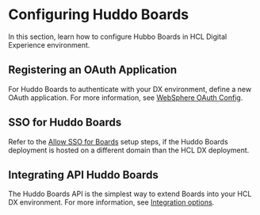 # Configuring Huddo Boards

In this section, learn how to configure Hubbo Boards in HCL Digital Experience environment.

## Registering an OAuth Application

For Huddo Boards to authenticate with your DX environment, define a new OAuth application. For more information, see [WebSphere OAuth Config](https://docs.huddo.com/boards/dx/auth/websphere/).

## SSO for Huddo Boards

Refer to the [Allow SSO for Boards](https://docs.huddo.com/boards/dx/auth/sso/) setup steps, if the Huddo Boards deployment is hosted on a different domain than the HCL DX deployment.

## Integrating API Huddo Boards

The Huddo Boards API is the simplest way to extend Boards into your HCL DX environment. For more information, see [Integration options](https://docs.huddo.com/boards/dx/#integration-options).